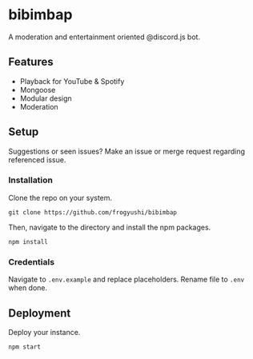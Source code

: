 # bibimbap
A moderation and entertainment oriented @discord.js bot.

## Features

- Playback for YouTube & Spotify
- Mongoose 
- Modular design
- Moderation 


## Setup
Suggestions or seen issues? Make an issue or merge request regarding referenced issue.

### Installation
Clone the repo on your system.

    git clone https://github.com/frogyushi/bibimbap

Then, navigate to the directory and install the npm packages.

    npm install
    
### Credentials
Navigate to `.env.example` and replace placeholders. Rename file to `.env` when done.


## Deployment
Deploy your instance.

    npm start

